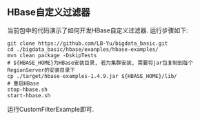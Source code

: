 ## HBase自定义过滤器

当前包中的代码演示了如何开发HBase自定义过滤器. 运行步骤如下:

```shell
git clone https://github.com/LB-Yu/bigdata_basic.git
cd ./bigdata_basic/hbase/exanples/hbase-examples/
mvn clean package -DskipTests
# ${HBASE_HOME}为HBase安装目录, 若为集群安装, 需要将jar包复制到每个RegionServer的安装目录下
cp ./target/hbase-examples-1.4.9.jar ${HBASE_HOME}/lib/
# 重启HBase
stop-hbase.sh
start-hbase.sh
```

运行CustomFilterExample即可.